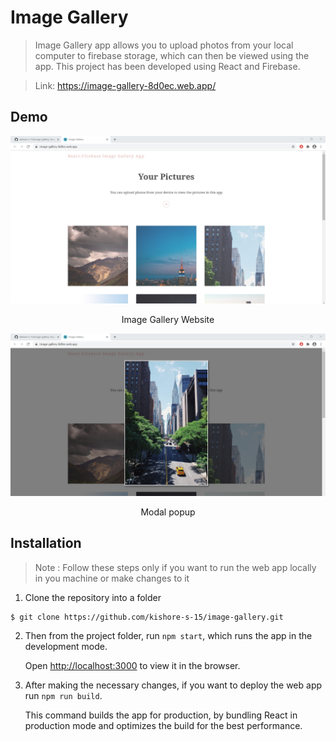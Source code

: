# Image Gallery

> Image Gallery app allows you to upload photos from your local computer to firebase storage, which can then be viewed using the app. This project has been developed using React and Firebase.

> Link: https://image-gallery-8d0ec.web.app/

## Demo
<img src="./imgs/demo1.jpg" alt="Demo Image 1">
<p align=center>Image Gallery Website</p> 
<img src="./imgs/demo2.jpg" alt="Demo Image 2">
<p align=center>Modal popup</p> 

## Installation

> Note : Follow these steps only if you want to run the web app locally in you machine or make changes to it

1. Clone the repository into a folder

```
$ git clone https://github.com/kishore-s-15/image-gallery.git
```

2. Then from the project folder, run `npm start`, which runs the app in the development mode.<br />

   Open [http://localhost:3000](http://localhost:3000) to view it in the browser.

3. After making the necessary changes, if you want to deploy the web app run `npm run build`.<br />

   This command builds the app for production, by bundling React in production mode and optimizes the build for the best performance.
